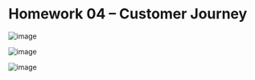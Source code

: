 # Homework 04 – Customer Journey

![image](https://user-images.githubusercontent.com/78222887/117040663-4dcb3600-ad34-11eb-8d1e-1eb56559a5ee.png)

![image](https://user-images.githubusercontent.com/78222887/117040931-9da9fd00-ad34-11eb-8c56-6fcc54aaacea.png)

![image](https://user-images.githubusercontent.com/78222887/117041017-b31f2700-ad34-11eb-944f-bdde3bd79b25.png)
